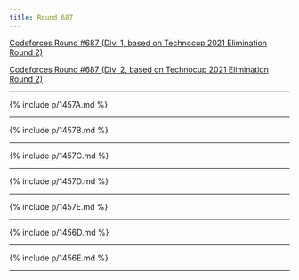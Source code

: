 ```yaml
---
title: Round 687
---
```


[Codeforces Round \#687 (Div. 1, based on Technocup 2021 Elimination Round 2)](https://codeforces.com/contest/1456)

[Codeforces Round \#687 (Div. 2, based on Technocup 2021 Elimination Round 2)](https://codeforces.com/contest/1457)

* * *
{% include p/1457A.md %}
* * *
{% include p/1457B.md %}
* * *
{% include p/1457C.md %}
* * *
{% include p/1457D.md %}
* * *
{% include p/1457E.md %}
* * *
{% include p/1456D.md %}
* * *
{% include p/1456E.md %}
* * *

<object data='notes/R-687.pdf' width='1000' height='1000' type='application/pdf'/>
